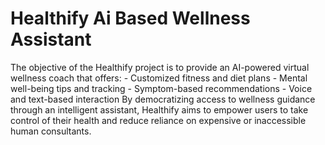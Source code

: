 # Healthify Ai Based Wellness Assistant
The objective of the Healthify project is to provide an AI-powered virtual wellness coach that offers: - Customized fitness and diet plans - Mental well-being tips and tracking - Symptom-based recommendations - Voice and text-based interaction By democratizing access to wellness guidance through an intelligent assistant, Healthify aims to empower users to take control of their health and reduce reliance on expensive or inaccessible human consultants.
